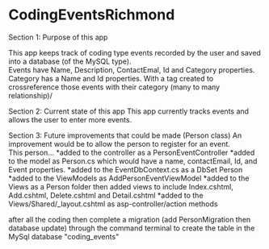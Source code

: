 # CodingEventsRichmond

Section 1:  Purpose of this app

This app keeps track of coding type events recorded by the user and saved into a database (of the MySQL type).  
Events have Name, Description, ContactEmal, Id and Category properties.
Category has a Name and Id properties.
With a tag created to crossreference those events with their category (many to many relationship)/

Section 2:  Current state of this app
This app currently tracks events and allows the user to enter more events.

Section 3:  Future improvements that could be made (Person class)
An improvement would be to allow the person to register for an event.  
This person...
*added to the controller as a PersonEventController
*added to the model as Person.cs which would have a name, contactEmail, Id, and Event properties.
*added to the EventDbContext.cs as a DbSet<Person> Person
*added to the ViewModels as AddPersonEventViewModel
*added to the Views as a Person folder then added views to include Index.cshtml, Add.cshtml, Delete.cshtml and Detail.cshtml
*added to the Views/Shared/_layout.cshtml as asp-controller/action methods

after all the coding then complete a migration (add PersonMigration then database update)
through the command terminal to create the table in the MySql database "coding_events"
